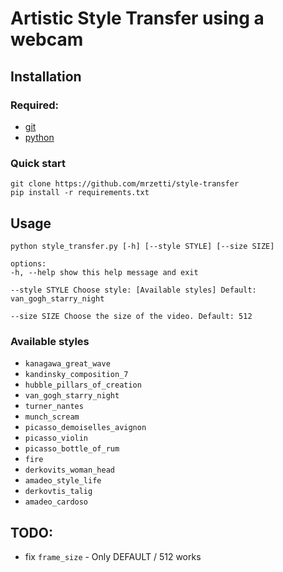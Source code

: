 # Artistic Style Transfer using a webcam

## Installation

### Required:
* [git](https://git-scm.com/downloads)
* [python](https://www.python.org/downloads/)

### Quick start
`git clone https://github.com/mrzetti/style-transfer`  
`pip install -r requirements.txt`

## Usage


`python style_transfer.py [-h] [--style STYLE] [--size SIZE]`

	options:
	-h, --help show this help message and exit

	--style STYLE Choose style: [Available styles] Default: van_gogh_starry_night

	--size SIZE Choose the size of the video. Default: 512

### Available styles

* `kanagawa_great_wave`
* `kandinsky_composition_7`
* `hubble_pillars_of_creation`
* `van_gogh_starry_night`
* `turner_nantes`
* `munch_scream`
* `picasso_demoiselles_avignon`
* `picasso_violin`
* `picasso_bottle_of_rum`
* `fire`
* `derkovits_woman_head`
* `amadeo_style_life`
* `derkovtis_talig`
* `amadeo_cardoso`

## TODO:

* fix `frame_size` - Only DEFAULT / 512 works